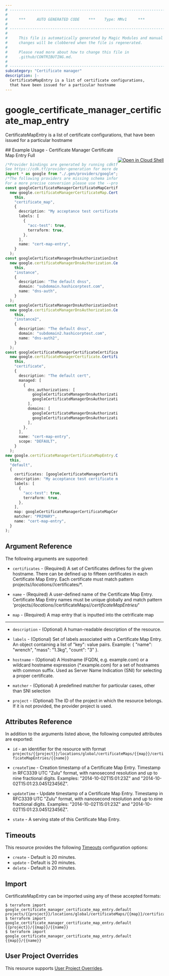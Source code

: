 ```yaml
---
# ----------------------------------------------------------------------------
#
#     ***     AUTO GENERATED CODE    ***    Type: MMv1     ***
#
# ----------------------------------------------------------------------------
#
#     This file is automatically generated by Magic Modules and manual
#     changes will be clobbered when the file is regenerated.
#
#     Please read more about how to change this file in
#     .github/CONTRIBUTING.md.
#
# ----------------------------------------------------------------------------
subcategory: "Certificate manager"
description: |-
  CertificateMapEntry is a list of certificate configurations,
  that have been issued for a particular hostname 
---
```


# google\_certificate\_manager\_certificate\_map\_entry

CertificateMapEntry is a list of certificate configurations,
that have been issued for a particular hostname

<div class = "oics-button" style="float: right; margin: 0 0 -15px">
  <a href="https://console.cloud.google.com/cloudshell/open?cloudshell_git_repo=https%3A%2F%2Fgithub.com%2Fterraform-google-modules%2Fdocs-examples.git&cloudshell_working_dir=certificate_manager_certificate_map_entry_full&cloudshell_image=gcr.io%2Fgraphite-cloud-shell-images%2Fterraform%3Alatest&open_in_editor=main.tf&cloudshell_print=.%2Fmotd&cloudshell_tutorial=.%2Ftutorial.md" target="_blank">
    <img alt="Open in Cloud Shell" src="//gstatic.com/cloudssh/images/open-btn.svg" style="max-height: 44px; margin: 32px auto; max-width: 100%;">
  </a>
</div>
## Example Usage - Certificate Manager Certificate Map Entry Full

```typescript
/*Provider bindings are generated by running cdktf get.
See https://cdk.tf/provider-generation for more details.*/
import * as google from "./.gen/providers/google";
/*The following providers are missing schema information and might need manual adjustments to synthesize correctly: google.
For a more precise conversion please use the --provider flag in convert.*/
const googleCertificateManagerCertificateMapCertificateMap =
  new google.certificateManagerCertificateMap.CertificateManagerCertificateMap(
    this,
    "certificate_map",
    {
      description: "My acceptance test certificate map",
      labels: [
        {
          "acc-test": true,
          terraform: true,
        },
      ],
      name: "cert-map-entry",
    }
  );
const googleCertificateManagerDnsAuthorizationInstance =
  new google.certificateManagerDnsAuthorization.CertificateManagerDnsAuthorization(
    this,
    "instance",
    {
      description: "The default dnss",
      domain: "subdomain.hashicorptest.com",
      name: "dns-auth",
    }
  );
const googleCertificateManagerDnsAuthorizationInstance2 =
  new google.certificateManagerDnsAuthorization.CertificateManagerDnsAuthorization(
    this,
    "instance2",
    {
      description: "The default dnss",
      domain: "subdomain2.hashicorptest.com",
      name: "dns-auth2",
    }
  );
const googleCertificateManagerCertificateCertificate =
  new google.certificateManagerCertificate.CertificateManagerCertificate(
    this,
    "certificate",
    {
      description: "The default cert",
      managed: [
        {
          dns_authorizations: [
            googleCertificateManagerDnsAuthorizationInstance.id,
            googleCertificateManagerDnsAuthorizationInstance2.id,
          ],
          domains: [
            googleCertificateManagerDnsAuthorizationInstance.domain,
            googleCertificateManagerDnsAuthorizationInstance2.domain,
          ],
        },
      ],
      name: "cert-map-entry",
      scope: "DEFAULT",
    }
  );
new google.certificateManagerCertificateMapEntry.CertificateManagerCertificateMapEntry(
  this,
  "default",
  {
    certificates: [googleCertificateManagerCertificateCertificate.id],
    description: "My acceptance test certificate map entry",
    labels: [
      {
        "acc-test": true,
        terraform: true,
      },
    ],
    map: googleCertificateManagerCertificateMapCertificateMap.name,
    matcher: "PRIMARY",
    name: "cert-map-entry",
  }
);

```

## Argument Reference

The following arguments are supported:

*   `certificates` -
    (Required)
    A set of Certificates defines for the given hostname.
    There can be defined up to fifteen certificates in each Certificate Map Entry.
    Each certificate must match pattern projects/*/locations/*/certificates/\*.

*   `name` -
    (Required)
    A user-defined name of the Certificate Map Entry. Certificate Map Entry
    names must be unique globally and match pattern
    'projects/*/locations/*/certificateMaps/*/certificateMapEntries/*'

*   `map` -
    (Required)
    A map entry that is inputted into the cetrificate map

***

*   `description` -
    (Optional)
    A human-readable description of the resource.

*   `labels` -
    (Optional)
    Set of labels associated with a Certificate Map Entry.
    An object containing a list of "key": value pairs.
    Example: { "name": "wrench", "mass": "1.3kg", "count": "3" }.

*   `hostname` -
    (Optional)
    A Hostname (FQDN, e.g. example.com) or a wildcard hostname expression (\*.example.com)
    for a set of hostnames with common suffix. Used as Server Name Indication (SNI) for
    selecting a proper certificate.

*   `matcher` -
    (Optional)
    A predefined matcher for particular cases, other than SNI selection

*   `project` - (Optional) The ID of the project in which the resource belongs.
    If it is not provided, the provider project is used.

## Attributes Reference

In addition to the arguments listed above, the following computed attributes are exported:

*   `id` - an identifier for the resource with format `projects/{{project}}/locations/global/certificateMaps/{{map}}/certificateMapEntries/{{name}}`

*   `createTime` -
    Creation timestamp of a Certificate Map Entry. Timestamp in RFC3339 UTC "Zulu" format,
    with nanosecond resolution and up to nine fractional digits.
    Examples: "2014-10-02T15:01:23Z" and "2014-10-02T15:01:23.045123456Z".

*   `updateTime` -
    Update timestamp of a Certificate Map Entry. Timestamp in RFC3339 UTC "Zulu" format,
    with nanosecond resolution and up to nine fractional digits.
    Examples: "2014-10-02T15:01:23Z" and "2014-10-02T15:01:23.045123456Z".

*   `state` -
    A serving state of this Certificate Map Entry.

## Timeouts

This resource provides the following
[Timeouts](https://developer.hashicorp.com/terraform/plugin/sdkv2/resources/retries-and-customizable-timeouts) configuration options:

* `create` - Default is 20 minutes.
* `update` - Default is 20 minutes.
* `delete` - Default is 20 minutes.

## Import

CertificateMapEntry can be imported using any of these accepted formats:

```console
$ terraform import google_certificate_manager_certificate_map_entry.default projects/{{project}}/locations/global/certificateMaps/{{map}}/certificateMapEntries/{{name}}
$ terraform import google_certificate_manager_certificate_map_entry.default {{project}}/{{map}}/{{name}}
$ terraform import google_certificate_manager_certificate_map_entry.default {{map}}/{{name}}
```

## User Project Overrides

This resource supports [User Project Overrides](https://registry.terraform.io/providers/hashicorp/google/latest/docs/guides/provider_reference#user_project_override).
